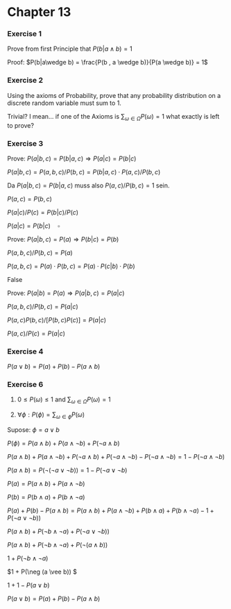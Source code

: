 # Chapter 13

### Exercise 1

Prove from first Principle that $P(b|a \wedge b) = 1$

Proof: $P(b|a\wedge b) = \frac{P(b , a \wedge b)}{P(a \wedge b)} = 1$

### Exercise 2

Using the axioms of Probability, prove that any probability distribution on a discrete random variable must sum to 1.

Trivial? I mean... if one of the Axioms is $\sum_{\omega \in \Omega} P(\omega)=1$ what exactly is left to prove?

### Exercise 3

Prove: $P(a|b, c) = P(b|a, c) \Rightarrow P(a|c) = P(b|c)$



$P(a|b, c) = P(a, b, c)/P(b, c) = P(b|a, c)\cdot P(a, c)/P(b, c)$

Da $P(a|b, c) = P(b|a, c)$ muss also $P(a, c)/P(b, c) = 1$ sein.

$P(a,c) = P(b, c)$

$P(a|c)/P(c)= P(b|c)/P(c)$

$P(a|c) = P(b|c)\quad \square$



Prove: $P(a|b, c) = P(a) \Rightarrow P(b|c) = P(b)$

$P(a, b, c)/P(b, c) = P(a)$

$P(a, b, c) = P(a) \cdot P(b, c) = P(a) \cdot P(c|b) \cdot P(b)$

False



Prove: $P(a|b) = P(a) \Rightarrow P(a|b, c) = P(a|c)$

$P(a, b, c)/P(b, c) = P(a|c)$

$P(a, c)P(b, c)/[P(b, c)P(c)] = P(a|c)$

$P(a, c)/P(c) = P(a|c)$



### Exercise 4

$P(a \vee b) = P(a) + P(b) - P(a\wedge b)$



### Exercise 6

1. $0 \le P(\omega) \le 1$ and $\sum_{\omega \in \Omega} P(\omega) = 1$

2. $\forall \phi: P(\phi) = \sum_{\omega \in \phi}P(\omega)$

Supose: $\phi = a \vee b$

$P(\phi) = P(a \wedge b) + P(a \wedge \neg b) + P(\neg a \wedge b)$

$P(a \wedge b) + P(a \wedge \neg b) + P(\neg a \wedge b) + P(\neg a \wedge \neg b) - P(\neg a \wedge \neg b) = 1 - P(\neg a \wedge \neg b)$

$P(a \wedge b) = P(\neg (\neg a \vee \neg b)) = 1 - P(\neg a \vee \neg b)$

$P(a) = P(a \wedge b) + P(a \wedge \neg b)$

$P(b) = P(b \wedge a) + P(b \wedge \neg a)$

$P(a) + P(b) - P(a\wedge b) = P(a \wedge b) + P(a \wedge \neg b) + P(b \wedge a) + P(b \wedge \neg a) - 1 + P(\neg a \vee \neg b))$

$P(a \wedge b) + P(\neg b \wedge \neg a) + P(\neg a \vee \neg b))$

$P(a \wedge b) + P(\neg b \wedge \neg a) + P(\neg (a \wedge b))$

$1 + P(\neg b \wedge \neg a)$

$1 + P(\neg (a \vee b)) $

$1 + 1 - P(a \vee b)$

$P(a \vee b) = P(a) + P(b) - P(a\wedge b)$


